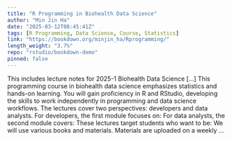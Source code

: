 ```yaml
---
title: "R Programming in Biohealth Data Science"
author: "Min Jin Ha"
date: "2025-03-12T08:45:41Z"
tags: [R Programming, Data Science, Course, Statistics]
link: "https://bookdown.org/minjin_ha/Rprogramming/"
length_weight: "3.7%"
repo: "rstudio/bookdown-demo"
pinned: false
---
```


This includes lecture notes for 2025-1 Biohealth Data Science [...] This programming course in biohealth data science emphasizes statistics and hands-on learning. You will gain proficiency in R and RStudio, developing the skills to work independently in programming and data science workflows. The lectures cover two perspectives: developers and data analysts. For developers, the first module focuses on: For data analysts, the second module covers: These lectures target students who want to be: We will use various books and materials. Materials are uploaded on a weekly ...
